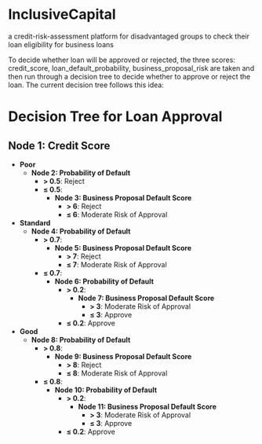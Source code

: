 # InclusiveCapital
a credit-risk-assessment platform for disadvantaged groups to check their loan eligibility for business loans


To decide whether loan will be approved or rejected, the three scores: credit_score, loan_default_probability, business_proposal_risk are taken and then run through a decision tree to decide whether to approve or reject the loan. The current decision tree follows this idea:
# Decision Tree for Loan Approval

## Node 1: Credit Score
- **Poor**
  - **Node 2: Probability of Default**
    - **> 0.5**: Reject
    - **≤ 0.5**:
      - **Node 3: Business Proposal Default Score**
        - **> 6**: Reject
        - **≤ 6**: Moderate Risk of Approval
- **Standard**
  - **Node 4: Probability of Default**
    - **> 0.7**:
      - **Node 5: Business Proposal Default Score**
        - **> 7**: Reject
        - **≤ 7**: Moderate Risk of Approval
    - **≤ 0.7**:
      - **Node 6: Probability of Default**
        - **> 0.2**:
          - **Node 7: Business Proposal Default Score**
            - **> 3**: Moderate Risk of Approval
            - **≤ 3**: Approve
        - **≤ 0.2**: Approve
- **Good**
  - **Node 8: Probability of Default**
    - **> 0.8**:
      - **Node 9: Business Proposal Default Score**
        - **> 8**: Reject
        - **≤ 8**: Moderate Risk of Approval
    - **≤ 0.8**:
      - **Node 10: Probability of Default**
        - **> 0.2**:
          - **Node 11: Business Proposal Default Score**
            - **> 3**: Moderate Risk of Approval
            - **≤ 3**: Approve
        - **≤ 0.2**: Approve

